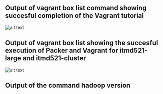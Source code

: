 ## Output of vagrant box list command showing succesful completion of the Vagrant tutorial
![alt text](https://github.com/illinoistech-itm/sravichandar/blob/master/ITMD-521/Images/Vagrant%20Box%20List.jpg "Output1")
## Output of vagrant box list showing the succesful execution of Packer and Vagrant for itmd521-large and itmd521-cluster
![alt text](https://github.com/illinoistech-itm/sravichandar/blob/master/ITMD-521/Images/Vagrant%20box%20List%20for%20vangrant%20and%20packer.jpg "Output2")
## Output of the command hadoop version

